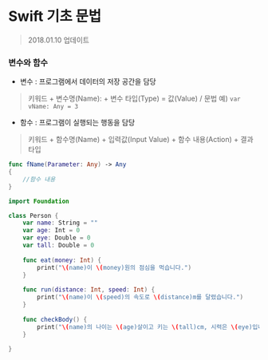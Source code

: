 # Swift 기초 문법
> 2018.01.10 업데이트

### 변수와 함수
* 변수 : 프로그램에서 데이터의 저장 공간을 담당
> 키워드 + 변수명(Name): + 변수 타입(Type) = 값(Value) / 문법 예) `var vName: Any = 3`
* 함수 : 프로그램이 실행되는 행동을 담당
> 키워드 + 함수명(Name) + 입력값(Input Value) + 함수 내용(Action) + 결과 타입
```swift
func fName(Parameter: Any) -> Any
{
    //함수 내용
}
```

```swift
import Foundation

class Person {
    var name: String = ""
    var age: Int = 0
    var eye: Double = 0
    var tall: Double = 0
    
    func eat(money: Int) {
        print("\(name)이 \(money)원의 점심을 먹습니다.")
    }
    
    func run(distance: Int, speed: Int) {
        print("\(name)이 \(speed)의 속도로 \(distance)m를 달렸습니다.")
    }
    
    func checkBody() {
        print("\(name)의 나이는 \(age)살이고 키는 \(tall)cm, 시력은 \(eye)입니다.")
    }
    
}
```